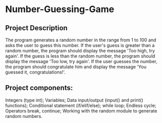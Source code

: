 # Number-Guessing-Game

## Project Description

The program generates a random number in the range from 1 to 100 and asks the user to guess this number. 
If the user's guess is greater than a random number, the program should display the message 'Too high, try again'. 
If the guess is less than the random number, the program should display the message 'Too low, try again'. 
If the user guesses the number, the program should congratulate him and display the message 'You guessed it, congratulations!'.


## Project components:

Integers (type int);
Variables;
Data input/output (input() and print() functions);
Conditional statement (if/elif/else);
while loop;
Endless cycle;
Operators break, continue;
Working with the random module to generate random numbers.
